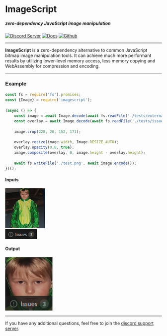 # ImageScript
##### zero-dependency JavaScript image manipulation
[![Discord Server](https://img.shields.io/discord/691713541262147687.svg?label=Discord&logo=discord&logoColor=ffffff&color=7389D8&labelColor=6A7EC2&style=for-the-badge)](https://discord.gg/8hPrwAH)
[![Docs](https://img.shields.io/badge/Docs-informational?style=for-the-badge)](https://oss-is.dreadful.tech/)
[![Github](https://img.shields.io/badge/Github-Repository-181717?logo=github&style=for-the-badge)](https://github.com/matmen/ImageScript)

---

**ImageScript** is a zero-dependency alternative to common JavaScript bitmap image manipulation tools.
It can achieve much more performant results by utilizing lower-level memory access, less memory copying and WebAssembly for compression and encoding.

---

### Example
```js
const fs = require('fs').promises;
const {Image} = require('imagescript');

(async () => {
    const image = await Image.decode(await fs.readFile('./tests/external.png'));
    const overlay = await Image.decode(await fs.readFile('./tests/issues.png'));

    image.crop(228, 20, 152, 171);

    overlay.resize(image.width, Image.RESIZE_AUTO);
    overlay.opacity(0.8, true);
    image.composite(overlay, 0, image.height - overlay.height);

    await fs.writeFile('./test.png', await image.encode());
})();
```

#### Inputs
![Input 1](./.github/external.png)  
![Input 2](./.github/issues.png)

#### Output
![Output](./.github/readme.png)

---

If you have any additional questions, feel free to join the [discord support server](https://discord.gg/8hPrwAH).